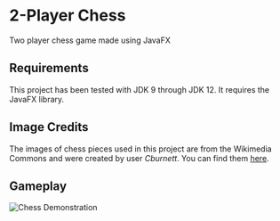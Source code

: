 # 2-Player Chess
 Two player chess game made using JavaFX

 ## Requirements
 This project has been tested with JDK 9 through JDK 12. It requires the JavaFX library.

## Image Credits
The images of chess pieces used in this project are from the Wikimedia Commons and were created by user _Cburnett_. You can find them [here](https://en.wikipedia.org/wiki/Chess_piece#/media/File:Chess_klt45.svg).

## Gameplay
![Chess Demonstration](/ChessDemonstration.gif?raw=true)
